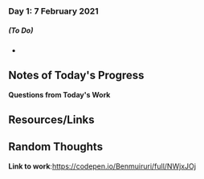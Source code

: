 ### Day 1: 7 February 2021
##### (To Do)
- 

**Notes of Today's Progress**
- 

**Questions from Today's Work**


**Resources/Links**
- 

**Random Thoughts**
- 

**Link to work**:https://codepen.io/Benmuiruri/full/NWjxJOj
